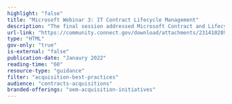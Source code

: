 ```yaml
---
highlight: "false"
title: "Microsoft Webinar 3: IT Contract Lifecycle Management"
description: "The final session addressed Microsoft Contract and Lifecycle Management best practices including how to manage requirements, ensure audi readiness, and recommendations on how to centralize Microsoft services within an agency."
url-link: "https://community.connect.gov/download/attachments/2314102898/Microsoft%20-%20Session%203%20-%20IT%20Contract%20Lifecyle%20Management.pdf?api=v2"
type: "HTML"
gov-only: "true"
is-external: "false"
publication-date: "Janaury 2022"
reading-time: "60"
resource-type: "guidance"
filter: "acquisition-best-practices"
audience: "contracts-acquisitions"
branded-offerings: "oem-acquisition-initiatives"
---
```

